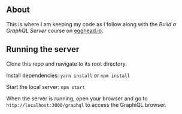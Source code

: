 ## About
This is where I am keeping my code as I follow along with the _Build a GraphQL Server_ course on [egghead.io](https://egghead.io/courses/build-a-graphql-server).

## Running the server
Clone this repo and navigate to its root directory.

Install dependencies:
`yarn install` or `npm install`

Start the local server:
`npm start`

When the server is running, open your browser and go to `http://localhost:3000/graphql` to access the GraphiQL browser.
